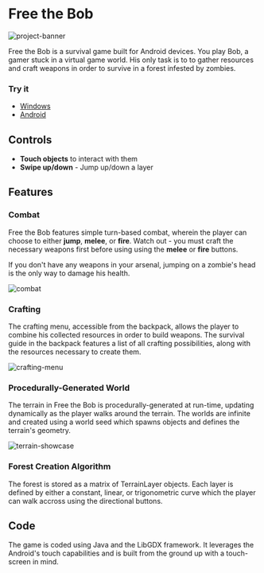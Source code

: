 Free the Bob
========

![project-banner](https://cloud.githubusercontent.com/assets/10332234/5574662/284a9868-8f94-11e4-9c3f-b819cc3004d4.png)

Free the Bob is a survival game built for Android devices. You play Bob, a gamer stuck in a virtual game world. His only task is to
to gather resources and craft weapons in order to survive in a forest infested by zombies. 

### Try it
  * [Windows](http://cs.mcgill.ca/~jlucui/free_the_bob/FreeTheBob.jar)
  * [Android](http://cs.mcgill.ca/~jlucui/free_the_bob/survivor-android.apk)
  
Controls
-----
  * <strong>Touch objects</strong> to interact with them
  * <strong>Swipe up/down</strong> - Jump up/down a layer
  
Features
-----

### Combat
Free the Bob features simple turn-based combat, wherein the player can choose
to either <b>jump</b>, <b>melee</b>, or <b>fire</b>. Watch out - you
must craft the necessary weapons first before using using the <b>melee</b> or
<b>fire</b> buttons.

If you don't have any weapons in your arsenal, jumping on a zombie's head
is the only way to damage his health.

![combat](https://cloud.githubusercontent.com/assets/10332234/5574656/f23d9162-8f93-11e4-806a-d1a09b85ba0d.jpg)

### Crafting
The crafting menu, accessible from the backpack, allows the player to combine
his collected resources in order to build weapons. The survival guide in the
backpack features a list of all crafting possibilities, along with the resources
necessary to create them.

![crafting-menu](https://cloud.githubusercontent.com/assets/10332234/5574666/5c549a28-8f94-11e4-8f73-ef9235320976.jpg)
  
### Procedurally-Generated World

The terrain in Free the Bob is procedurally-generated at run-time, updating dynamically as the player walks around the terrain.
The worlds are infinite and created using a world seed which spawns objects and defines the terrain's geometry.  

![terrain-showcase](https://cloud.githubusercontent.com/assets/10332234/5574659/13af02fe-8f94-11e4-8226-889b804916fd.jpg)

### Forest Creation Algorithm

The forest is stored as a matrix of TerrainLayer objects. Each layer is defined by either a constant, linear, or trigonometric
curve which the player can walk accross using the directional buttons.

Code
-----

The game is coded using Java and the LibGDX framework. It leverages the Android's touch capabilities and is built from the
ground up with a touch-screen in mind.
